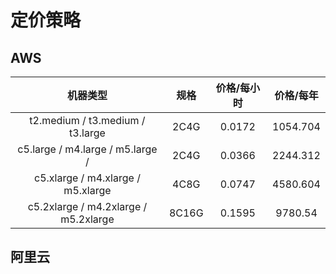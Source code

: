 # 定价策略

## AWS

| 机器类型 | 规格 | 价格/每小时 | 价格/每年 |
| :---: | :---: | :---: | :---: |
| t2.medium / t3.medium / t3.large | 2C4G | 0.0172 | 1054.704 |
| c5.large / m4.large / m5.large /  | 2C4G | 0.0366 | 2244.312 |
| c5.xlarge / m4.xlarge / m5.xlarge | 4C8G | 0.0747 | 4580.604 |
| c5.2xlarge / m4.2xlarge / m5.2xlarge | 8C16G | 0.1595 | 9780.54 |

## 阿里云

